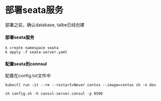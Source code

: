 # 部署seata服务

部署之前，确认database, talbe已经创建

#### 部署seata服务
```
k create namespace seata
k apply -f seata-server.yaml
```

#### 配置seata到connsul
配置在config.txt文件中

```
kubectl run -it --rm --restart=Never centos --image=centos sh -n dev

sh config.sh -h consul-server.consul -p 8500
```
